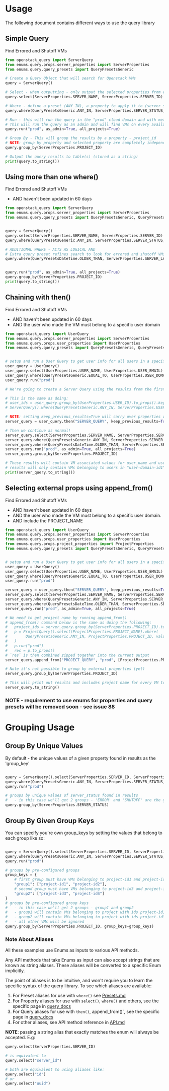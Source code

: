 # Usage
The following document contains different ways to use the query library

## Simple Query
Find Errored and Shutoff VMs

```python
from openstack_query import ServerQuery
from enums.query.props.server_properties import ServerProperties
from enums.query.query_presets import QueryPresetsGeneric

# Create a Query Object that will search for Openstack VMs
query = ServerQuery()

# Select - when outputting - only output the selected properties from each VM
query.select(ServerProperties.SERVER_NAME, ServerProperties.SERVER_ID)

# Where - define a preset (ANY_IN), a property to apply it to (server_status) and value/s to look for (ERROR, SHUTOFF)
query.where(QueryPresetsGeneric.ANY_IN, ServerProperties.SERVER_STATUS, values=["ERROR", "SHUTOFF"])

# Run - this will run the query in the "prod" cloud domain and with meta-params as_admin and all_projects.
# This will run the query as an admin and will find VMs on every available project
query.run("prod", as_admin=True, all_projects=True)

# Group By - This will group the results by a property - project_id
# NOTE: group by property and selected property are completely independent
query.group_by(ServerProperties.PROJECT_ID)

# Output the query results to table(s) (stored as a string)
print(query.to_string())
```


## Using more than one where()

Find Errored and Shutoff VMs
- AND haven't been updated in 60 days

```python
from openstack_query import ServerQuery
from enums.query.props.server_properties import ServerProperties
from enums.query.query_presets import QueryPresetsGeneric, QueryPresetsDateTime


query = ServerQuery()
query.select(ServerProperties.SERVER_NAME, ServerProperties.SERVER_ID)
query.where(QueryPresetsGeneric.ANY_IN, ServerProperties.SERVER_STATUS, values=["ERROR", "SHUTOFF"])

# ADDITIONAL WHERE - ACTS AS LOGICAL AND
# Extra query preset refines search to look for errored and shutoff VMs that haven't been updated in 60 days
query.where(QueryPresetsDateTime.OLDER_THAN, ServerProperties.SERVER_LAST_UPDATED_DATE, days=60)


query.run("prod", as_admin=True, all_projects=True)
query.group_by(ServerProperties.PROJECT_ID)
print(query.to_string())
```

## Chaining with then()

Find Errored and Shutoff VMs
- AND haven't been updated in 60 days
- AND the user who made the VM must belong to a specific user domain


```python
from openstack_query import UserQuery
from enums.query.props.server_properties import ServerProperties
from enums.query.props.user_properties import UserProperties
from enums.query.query_presets import QueryPresetsGeneric, QueryPresetsDateTime


# setup and run a User Query to get user info for all users in a specific domain
user_query = UserQuery()
user_query.select(UserProperties.USER_NAME, UserProperties.USER_EMAIL)
user_query.where(QueryPresetsGeneric.EQUAL_TO, UserProperties.USER_DOMAIN_ID, value="user-domain-id1")
user_query.run("prod")

# We're going to create a Server Query using the results from the first query

# This is the same as doing:
# user_ids = user_query.group_by(UserProperties.USER_ID).to_props().keys()
# ServerQuery().where(QueryPresetsGeneric.ANY_IN, ServerProperties.USER_ID, values=list(user_ids))

# NOTE: setting keep_previous_results=True will carry over properties we've selected for from the previous query
server_query = user_query.then("SERVER_QUERY", keep_previous_results=True)

# Then we continue as normal!
server_query.select(ServerProperties.SERVER_NAME, ServerProperties.SERVER_ID)
server_query.where(QueryPresetsGeneric.ANY_IN, ServerProperties.SERVER_STATUS, values=["ERROR", "SHUTOFF"])
server_query.where(QueryPresetsDateTime.OLDER_THAN, ServerProperties.SERVER_LAST_UPDATED_DATE, days=60)
server_query.run("prod", as_admin=True, all_projects=True)
server_query.group_by(ServerProperties.PROJECT_ID)

# These results will contain VM associated values for user_name and user_email
# results will only contain VMs belonging to users in "user-domain-id1"
print(server_query.to_string())
```

## Selecting external props using append_from()

Find Errored and Shutoff VMs
- AND haven't been updated in 60 days
- AND the user who made the VM must belong to a specific user domain.
- AND include the PROJECT_NAME

```python
from openstack_query import UserQuery
from enums.query.props.server_properties import ServerProperties
from enums.query.props.user_properties import UserProperties
from enums.query.props.project_properties import ProjectProperties
from enums.query.query_presets import QueryPresetsGeneric, QueryPresetsDateTime


# setup and run a User Query to get user info for all users in a specific domain
user_query = UserQuery()
user_query.select(UserProperties.USER_NAME, UserProperties.USER_EMAIL)
user_query.where(QueryPresetsGeneric.EQUAL_TO, UserProperties.USER_DOMAIN_ID, value="user-domain-id1")
user_query.run("prod")

server_query = user_query.then("SERVER_QUERY", keep_previous_results=True)
server_query.select(ServerProperties.SERVER_NAME, ServerProperties.SERVER_ID)
server_query.where(QueryPresetsGeneric.ANY_IN, ServerProperties.SERVER_STATUS, values=["ERROR", "SHUTOFF"])
server_query.where(QueryPresetsDateTime.OLDER_THAN, ServerProperties.SERVER_LAST_UPDATED_DATE, days=60)
server_query.run("prod", as_admin=True, all_projects=True)

# We need to get project name by running append_from()
# append_from() command below is the same as doing the following:
#   project_ids = server_query.group_by(ServerProperties.PROJECT_ID).to_props().keys()
#   p = ProjectQuery().select(ProjectProperties.PROJECT_NAME).where(
#        QueryPresetsGeneric.ANY_IN, ProjectProperties.PROJECT_ID, values=list(project_ids)
#   )
#   p.run("prod")
#   res = p.to_props()
# `res` is then combined zipped together into the current output
server_query.append_from("PROJECT_QUERY", "prod", [ProjectProperties.PROJECT_ID])

# Note it's not possible to group by external properties (yet)
server_query.group_by(ServerProperties.PROJECT_ID)

# This will print out results and includes project name for every VM too
server_query.to_string()
```
### NOTE - requirement to use enums for properties and query presets will be removed soon - see issue [88](https://github.com/stfc/st2-cloud-pack/issues/88)

# Grouping Usage

## Group By Unique Values
By default - the unique values of a given property found in results as the 'group_key'
```python

query = ServerQuery().select(ServerProperties.SERVER_ID, ServerProperties.SERVER_NAME)
query.where(QueryPresetsGeneric.ANY_IN, ServerProperties.SERVER_STATUS, values=["ERROR", "SHUTOFF"])
query.run("prod")

# groups by unique values of server_status found in results
#   - in this case we'll get 2 groups - 'ERROR' and 'SHUTOFF' are the group keys
query.group_by(ServerProperties.SERVER_STATUS)
```

## Group By Given Group Keys
You can specify you're own group_keys by setting the values that belong to each group like so:
```python

query = ServerQuery().select(ServerProperties.SERVER_ID, ServerProperties.SERVER_NAME)
query.where(QueryPresetsGeneric.ANY_IN, ServerProperties.SERVER_STATUS, values=["ERROR", "SHUTOFF"])
query.run("prod")

# groups by pre-configured groups
group_keys = {
    # first group must have VMs belonging to project-id1 and project-id2
    "group1": ["project-id1", "project-id2"],
    # second group must have VMs belonging to project-id3 and project-id3
    "group2": ["project-id3", "project-id4"]
}
# groups by pre-configured group keys
#   - in this case we'll get 2 groups - group1 and group2
#   - group1 will contain VMs belonging to project with ids project-id1 and project-id2
#   - group2 will contain VMs belonging to project with ids project-id3 and project-id4
#   - all other VMs will be ignored
query.group_by(ServerProperties.PROJECT_ID, group_keys=group_keys)
```

### Note About Aliases

All these examples use Enums as inputs to various API methods.

Any API methods that take Enums as input can also accept strings that are known as string aliases.
These aliases will be converted to a specific Enum implicitly.

The point of aliases is to be intuitive, and won't require you to learn the specific syntax of the query library.
To see which aliases are available:

1. For Preset aliases for use with `where()` see [Presets.md](PRESETS.md)
2. For Property aliases for use with `select()`, `where()` and others, see the specific page in [query_docs](query_docs)
3. For Query aliases for use with `then()`, append_from()`, see the specific page in [query_docs](query_docs)
4. For other aliases, see API method reference in [API.md](API.md)

**NOTE**: passing a string alias that exactly matches the enum will always be accepted. E.g:

```python
query.select(ServerProperties.SERVER_ID)

# is equivalent to
query.select("server_id")

# both are equivalent to using aliases like:
query.select("id")
# or
query.select("uuid")
```
